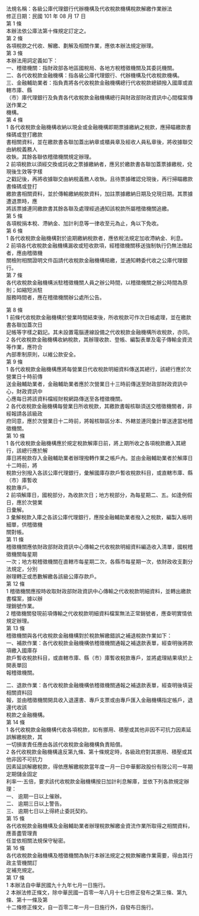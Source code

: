 法規名稱：各級公庫代理銀行代辦機構及代收稅款機構稅款解繳作業辦法  
修正日期：民國 101 年 08 月 17 日  
第 1 條  
本辦法依公庫法第十條規定訂定之。  
第 2 條  
各項稅款之代收、解繳、劃解及相關作業，應依本辦法規定辦理。  
第 3 條  
本辦法用詞定義如下：  
一、稽徵機關：指財政部各地區國稅局、各地方稅稽徵機關及其委託機關。  
二、各代收稅款金融機構：指各級公庫代理銀行、代辦機構及代收稅款機構。  
三、金融輔助業者：指負責將各代收稅款金融機構總行代收稅款總額撥入國庫或直轄市庫、縣  
（市）庫代理銀行及負責各代收稅款金融機構總行與財政部財政資訊中心間檔案傳送作業之  
機構。  
第 4 條  
1 各代收稅款金融機構收納以現金或金融機構即期票據繳納之稅款，應掃瞄繳款書條碼或登打繳款  
書相關資料，並在繳款書各聯加蓋出納章或櫃員章及經收人員私章後，將收據聯交由納稅義務人  
收執，其餘各聯依稽徵機關規定辦理。  
2 前項稅款以須經交換或託收之票據繳納者，應另於繳款書各聯加蓋票據繳稅，兌現後生效等字樣  
之戳記後，再將收據聯交由納稅義務人收執，且待票據確認兌現後，再行掃瞄繳款書條碼或登打  
繳款書相關資料，並於傳輸繳納稅款資料，加註票據繳納日期及兌現日期。其票據遭退票時，應  
將該票據連同繳款書其餘各聯及處理經過通知該稅款所屬稽徵機關追繳。  
第 5 條  
各項稅捐本稅、滯納金、加計利息等一律收至元為止，角以下免收。  
第 6 條  
1 各代收稅款金融機構對於逾期繳納稅款者，應依稅法規定加收滯納金、利息。  
2 前項各代收稅款金融機構漏收或短收款項，經稽徵機關移送強制執行仍無法徵起者，應由稽徵機  
關檢附相關證明文件函請代收稅款金融機構賠繳，並通知轉委代收之公庫代理銀行。  
第 7 條  
各代收稅款金融機構派駐稽徵機關人員之辦公時間，以稽徵機關之辦公時間為原則；如縮短派駐  
服務時間者，應在稽徵機關辦公處所公告。  


第 8 條  
1 前條代收稅款金融機構於營業時間結束後，所收稅款可作次日帳處理，並在繳款書各聯加蓋次日  
記帳等字樣之戳記。其未設置電腦連線設備之代收稅款金融機構所收稅款，亦同。  
2 各代收稅款金融機構收納稅款，其辦理收款、登帳、編製表單及電子傳輸金資流等作業，應符合  
內部牽制原則，以維公款安全。  
第 9 條  
1 各代收稅款金融機構應將每營業日代收稅款明細資料傳送其總行，該總行應於次營業日十時前傳  
送金融輔助業者，金融輔助業者應於次營業日十三時前傳送至財政部財政資訊中心，財政資訊中  
心應每日將該資料檔經財稅網路傳送至各稽徵機關。  
2 各代收稅款金融機構每營業日所收稅款，其繳款書報核聯須送交稽徵機關者，非經報請各該級政  
府同意，應於次營業日十二時前，將報核聯區分本、外轄並連同彙計單送達當地稽徵機關。  
第 10 條  
1 各代收稅款金融機構應於規定稅款解庫日前，將上期所收之各項稅款繳入其總行，該總行應於解  
庫日將稅款存入金融輔助業者辦理撥轉作業之帳戶內。並由金融輔助業者於解庫日十二時前，將  
稅款分別撥入各該公庫代理銀行，彙解國庫存款戶暫收稅款科目，或直轄市庫、縣（市）庫暫收  
稅款專戶。  
2 前項解庫日，國稅部分，為收款次日；地方稅部分，為每星期二、五。如逢例假日，應於次營業  
日彙解。  
3 彙解稅款入庫之各該公庫代理銀行，應按金融輔助業者撥入之稅款，編製入帳明細單，供稽徵機  
關對帳。  
第 11 條  
稽徵機關應依財政部財政資訊中心傳輸之代收稅款明細資料編造收入清單，國稅稽徵機關每星期  
一次；地方稅稽徵機關在直轄市每星期二次，各縣市每星期一次，依財政收支劃分法規定，分別  
辦理轉正或悉數解繳各該級公庫存款戶。  
第 12 條  
1 稽徵機關應按時收取財政部財政資訊中心傳輸之代收稅款明細資料，並轉出繳款書檔案，據以辦  
理銷號作業。  
2 稽徵機關發現前項傳輸之代收稅款明細資料檔案無法正常銷號者，應查明實情依規定辦理。  
第 13 條  
稽徵機關與各代收稅款金融機構對於稅款解繳錯誤之補退稅款作業如下：  
一、補款作業：各代收稅款金融機構依稽徵機關通報之補退款表單，經查明後將款項繳入國庫存  
款戶暫收稅款科目，或直轄市庫、縣（市）庫暫收稅款專戶，並將處理結果填於上開表單回  
報稽徵機關。  


二、退款作業：各代收稅款金融機構依稽徵機關通報之補退款表單，經查明後填妥相關資料回  
報，並由稽徵機關開具收入退還書、專戶支票或由專戶匯入金融機構指定帳戶，退還代收該  
稅款之金融機構。  
第 14 條  
1 各代收稅款金融機構代收各項稅款，如有挪用、積壓或其他非因不可抗力因素延誤解繳稅款，其  
一切損害責任應由各該代收稅款金融機構負責賠償。  
2 各代收稅款金融機構違反第九條、第十條規定時，各級政府對其挪用、積壓或其他非因不可抗力  
因素延誤解繳稅款，得依應解繳稅款當年度一月一日中華郵政股份有限公司一年期定期儲金固定  
利率一‧五倍，要求該代收稅款金融機構按日加計利息解庫，並依下列各款規定辦理：  
一、 逾期一日以上催辦。  
二、 逾期三日以上警告。  
三、 逾期七日以上得終止委託契約。  
第 15 條  
各代收稅款金融機構及金融輔助業者辦理稅款解繳金資流作業所取得之相關資料，應善盡管理責  
任並依相關法規保守秘密。  
第 16 條  
各代收稅款金融機構及稽徵機關為執行本辦法規定之稅款解繳作業需要，得由其行政主管機關訂  
定補充規定。  
第 17 條  
1 本辦法自中華民國九十九年七月一日施行。  
2 本辦法修正條文，除中華民國一百零一年八月十七日修正發布之第三條、第九條、第十一條及第  
十二條修正條文，自一百零二年一月一日施行外，自發布日施行。  



